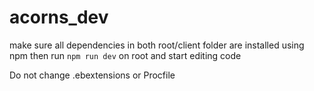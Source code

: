 # acorns_dev

make sure all dependencies in both root/client folder are installed using npm
then run `npm run dev` on root and start editing code

Do not change .ebextensions or Procfile
